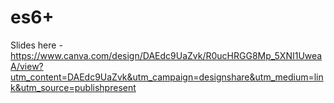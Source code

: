 # es6+

Slides here - https://www.canva.com/design/DAEdc9UaZvk/R0ucHRGG8Mp_5XNI1UweaA/view?utm_content=DAEdc9UaZvk&utm_campaign=designshare&utm_medium=link&utm_source=publishpresent
